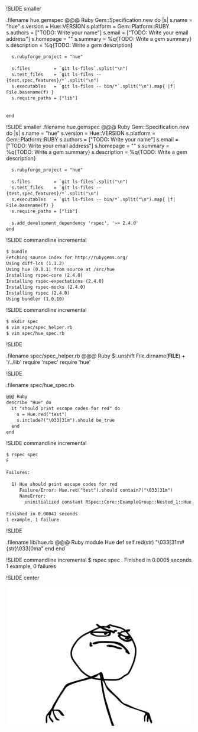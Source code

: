 !SLIDE smaller

.filename hue.gemspec
    @@@ Ruby
    Gem::Specification.new do |s|
      s.name        = "hue"
      s.version     = Hue::VERSION
      s.platform    = Gem::Platform::RUBY
      s.authors     = ["TODO: Write your name"]
      s.email       = ["TODO: Write your email address"]
      s.homepage    = ""
      s.summary     = %q{TODO: Write a gem summary}
      s.description = %q{TODO: Write a gem description}

      s.rubyforge_project = "hue"

      s.files         = `git ls-files`.split("\n")
      s.test_files    = `git ls-files -- {test,spec,features}/*`.split("\n")
      s.executables   = `git ls-files -- bin/*`.split("\n").map{ |f| File.basename(f) }
      s.require_paths = ["lib"]


    end

!SLIDE smaller
.filename hue.gemspec
    @@@ Ruby
    Gem::Specification.new do |s|
      s.name        = "hue"
      s.version     = Hue::VERSION
      s.platform    = Gem::Platform::RUBY
      s.authors     = ["TODO: Write your name"]
      s.email       = ["TODO: Write your email address"]
      s.homepage    = ""
      s.summary     = %q{TODO: Write a gem summary}
      s.description = %q{TODO: Write a gem description}

      s.rubyforge_project = "hue"

      s.files         = `git ls-files`.split("\n")
      s.test_files    = `git ls-files -- {test,spec,features}/*`.split("\n")
      s.executables   = `git ls-files -- bin/*`.split("\n").map{ |f| File.basename(f) }
      s.require_paths = ["lib"]

      s.add_development_dependency 'rspec', '~> 2.4.0'
    end


!SLIDE commandline incremental

    $ bundle
    Fetching source index for http://rubygems.org/
    Using diff-lcs (1.1.2)
    Using hue (0.0.1) from source at /src/hue
    Installing rspec-core (2.4.0)
    Installing rspec-expectations (2.4.0)
    Installing rspec-mocks (2.4.0)
    Installing rspec (2.4.0)
    Using bundler (1.0.10)

!SLIDE commandline incremental

    $ mkdir spec
    $ vim spec/spec_helper.rb
    $ vim spec/hue_spec.rb

!SLIDE

.filename spec/spec\_helper.rb
    @@@ Ruby
    $:.unshift File.dirname(__FILE__) + '/../lib'
    require 'rspec'
    require 'hue'

!SLIDE

.filename spec/hue\_spec.rb

    @@@ Ruby
    describe "Hue" do
      it "should print escape codes for red" do
        s = Hue.red("test")
        s.include?("\033[31m").should be_true
      end
    end

!SLIDE commandline incremental

    $ rspec spec
    F

    Failures:

      1) Hue should print escape codes for red
         Failure/Error: Hue.red("test").should contain?("\033[31m")
         NameError:
           uninitialized constant RSpec::Core::ExampleGroup::Nested_1::Hue

    Finished in 0.00041 seconds
    1 example, 1 failure

!SLIDE

.filename lib/hue.rb
    @@@ Ruby
    module Hue
      def self.red(str)
        "\033[31m#{str}\033[0ma"
      end
    end

!SLIDE commandline incremental
    $ rspec spec
    .
    Finished in 0.0005 seconds
    1 example, 0 failures

!SLIDE center

![YEAH](fuckyeah.png)
